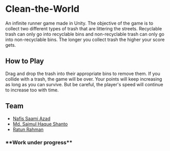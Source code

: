 # Clean-the-World

<p1>An infinite runner game made in Unity. The objective of the game is to collect two different types of trash that are littering the streets. Recyclable trash can only go
into recyclable bins and non-recyclable trash can only go into non-recyclable bins. The longer you collect trash the higher your score gets.</p1>

<h2>How to Play</h2>
<p1>Drag and drop the trash into their appropriate bins to remove them. If you collide with a trash, the game will be over. Your points will keep increasing as long as you can
survive. But be careful, the player's speed will continue to increase too with time.</p1>

<h2>Team</h2>
<ul>
	<li>
		<a href="https://github.com/nafis10670">Nafis Saami Azad</a>
	</li>
	<li>
		<a href="https://github.com/Saimul-Shanto">Md. Saimul Haque Shanto</a>
	</li>
	<li>
		<a href="https://github.com/Ratun011">Ratun Rahman</a>
	</li>
</ul>
<h3><strong>**Work under progress**</strong></h3>
